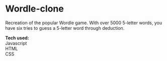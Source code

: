 # Wordle-clone

Recreation of the popular Wordle game. 
With over 5000 5-letter words, you have six tries to guess a 5-letter word through deduction. 

<strong>Tech used:</strong> <br>
Javascript<br>
HTML<br>
CSS
